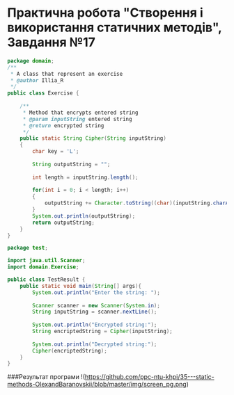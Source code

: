 # Практична робота "Створення і використання статичних методів", Завдання №17

```java
package domain;
/**
 * A class that represent an exercise
 * @author Illia_R
 */
public class Exercise {
    
    /**
     * Method that encrypts entered string
     * @param inputString entered string
     * @return encrypted string
     */
    public static String Cipher(String inputString)
    {
        char key = 'L';
        
        String outputString = "";
        
        int length = inputString.length();
        
        for(int i = 0; i < length; i++)
        {
            outputString += Character.toString((char)(inputString.charAt(i)^key));
        }
        System.out.println(outputString);
        return outputString;
    }
}
```

```java
package test;

import java.util.Scanner;
import domain.Exercise;

public class TestResult {
    public static void main(String[] args){
        System.out.println("Enter the string: ");
        
        Scanner scanner = new Scanner(System.in);
        String inputString = scanner.nextLine();
       
        System.out.println("Encrypted string:");
        String encriptedString = Cipher(inputString);
        
        System.out.println("Decrypted string:");
        Cipher(encriptedString);
    }
}
```
###Результат програми
!(https://github.com/ppc-ntu-khpi/35---static-methods-OlexandBaranovskii/blob/master/img/screen_pg.png)
